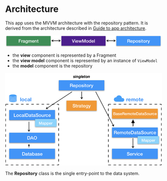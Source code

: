# Architecture

This app uses the MVVM architecture with the repository pattern. It is derived from the
architecture described in [Guide to app architecture](https://developer.android.com/jetpack/guide).

![MVVM](./images/mvvm.png "MVVM architecture")

* the **view** component is represented by a Fragment
* the **view model** component is represented by an instance of `ViewModel`
* the **model** component is the repository

![Repository](./images/repository.png "Repository pattern")

The **Repository** class is the single entry-point to the data system.
